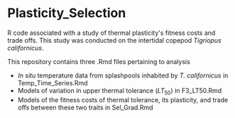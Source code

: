 # Plasticity_Selection
R code associated with a study of thermal plasticity's fitness costs and trade offs. This study was conducted on the intertidal copepod *Tigriopus californicus*. 

This repository contains three .Rmd files pertaining to analysis
* *In situ* temperature data from splashpools inhabited by *T. californicus* in Temp_Time_Series.Rmd
* Models of variation in upper thermal tolerance ($LT_50$) in F3_LT50.Rmd
* Models of the fitness costs of thermal tolerance, its plasticity, and trade offs between these two traits in Sel_Grad.Rmd

